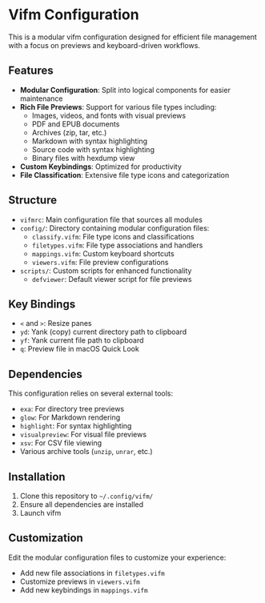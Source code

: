 # Vifm Configuration

This is a modular vifm configuration designed for efficient file management with a focus on previews and keyboard-driven workflows.

## Features

- **Modular Configuration**: Split into logical components for easier maintenance
- **Rich File Previews**: Support for various file types including:
  - Images, videos, and fonts with visual previews
  - PDF and EPUB documents
  - Archives (zip, tar, etc.)
  - Markdown with syntax highlighting
  - Source code with syntax highlighting
  - Binary files with hexdump view
- **Custom Keybindings**: Optimized for productivity
- **File Classification**: Extensive file type icons and categorization

## Structure

- `vifmrc`: Main configuration file that sources all modules
- `config/`: Directory containing modular configuration files:
  - `classify.vifm`: File type icons and classifications
  - `filetypes.vifm`: File type associations and handlers
  - `mappings.vifm`: Custom keyboard shortcuts
  - `viewers.vifm`: File preview configurations
- `scripts/`: Custom scripts for enhanced functionality
  - `defviewer`: Default viewer script for file previews

## Key Bindings

- `<` and `>`: Resize panes
- `yd`: Yank (copy) current directory path to clipboard
- `yf`: Yank current file path to clipboard
- `q`: Preview file in macOS Quick Look

## Dependencies

This configuration relies on several external tools:
- `exa`: For directory tree previews
- `glow`: For Markdown rendering
- `highlight`: For syntax highlighting
- `visualpreview`: For visual file previews
- `xsv`: For CSV file viewing
- Various archive tools (`unzip`, `unrar`, etc.)

## Installation

1. Clone this repository to `~/.config/vifm/`
2. Ensure all dependencies are installed
3. Launch vifm

## Customization

Edit the modular configuration files to customize your experience:
- Add new file associations in `filetypes.vifm`
- Customize previews in `viewers.vifm`
- Add new keybindings in `mappings.vifm`
